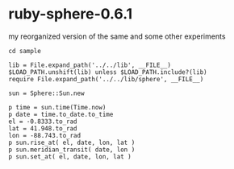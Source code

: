 # ruby-sphere-0.6.1
my reorganized version of the same and some other experiments

    cd sample

    lib = File.expand_path('../../lib', __FILE__)
    $LOAD_PATH.unshift(lib) unless $LOAD_PATH.include?(lib)
    require File.expand_path('../../lib/sphere', __FILE__)

    sun = Sphere::Sun.new

    p time = sun.time(Time.now)
    p date = time.to_date.to_time
    el = -0.8333.to_rad
    lat = 41.948.to_rad
    lon = -88.743.to_rad
    p sun.rise_at( el, date, lon, lat )
    p sun.meridian_transit( date, lon )
    p sun.set_at( el, date, lon, lat )
